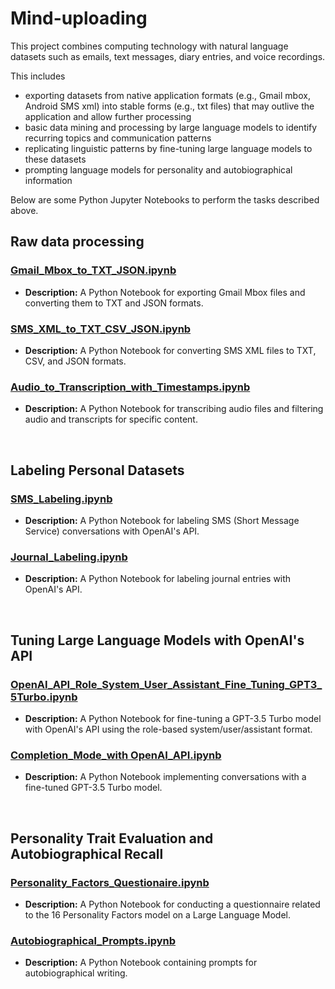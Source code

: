 # Mind-uploading

This project combines computing technology with natural language datasets such as emails, text messages, diary entries, and voice recordings.

This includes
- exporting datasets from native application formats (e.g., Gmail mbox, Android SMS xml) into stable forms (e.g., txt files) that may outlive the application and allow further processing
- basic data mining and processing by large language models to identify recurring topics and communication patterns
- replicating linguistic patterns by fine-tuning large language models to these datasets
- prompting language models for personality and autobiographical information

Below are some Python Jupyter Notebooks to perform the tasks described above.

## Raw data processing

### [Gmail_Mbox_to_TXT_JSON.ipynb](https://github.com/isaac-mackey/mind-uploading/blob/main/Gmail_Mbox_to_TXT_JSON.ipynb)

- **Description:** A Python Notebook for exporting Gmail Mbox files and converting them to TXT and JSON formats.

### [SMS_XML_to_TXT_CSV_JSON.ipynb](https://github.com/isaac-mackey/mind-uploading/blob/main/SMS_XML_to_TXT_CSV_JSON.ipynb)

- **Description:** A Python Notebook for converting SMS XML files to TXT, CSV, and JSON formats.

### [Audio_to_Transcription_with_Timestamps.ipynb](https://github.com/isaac-mackey/mind-uploading/blob/main/Audio_Transcription_Timestamps.ipynb)

- **Description:** A Python Notebook for transcribing audio files and filtering audio and transcripts for specific content.

</br>

## Labeling Personal Datasets

### [SMS_Labeling.ipynb](https://github.com/isaac-mackey/mind-uploading/blob/main/SMS_Labeling.ipynb)

- **Description:** A Python Notebook for labeling SMS (Short Message Service) conversations with OpenAI's API.

### [Journal_Labeling.ipynb](https://github.com/isaac-mackey/mind-uploading/blob/main/Journal_Labeling.ipynb)

- **Description:** A Python Notebook for labeling journal entries with OpenAI's API.

</br>

## Tuning Large Language Models with OpenAI's API 

### [OpenAI_API_Role_System_User_Assistant_Fine_Tuning_GPT3_5Turbo.ipynb](https://github.com/isaac-mackey/mind-uploading/blob/main/OpenAI_API_Role_System_User_Assistant_Fine_Tuning_GPT3_5Turbo.ipynb)

- **Description:** A Python Notebook for fine-tuning a GPT-3.5 Turbo model with OpenAI's API using the role-based system/user/assistant format.

### [Completion_Mode_with OpenAI_API.ipynb](https://github.com/isaac-mackey/mind-uploading/blob/main/IsaacBot_SMS_Completion_Mode_GPT3_5Turbo.ipynb)

- **Description:** A Python Notebook implementing conversations with a fine-tuned GPT-3.5 Turbo model.

</br>

## Personality Trait Evaluation and Autobiographical Recall

### [Personality_Factors_Questionaire.ipynb](https://github.com/isaac-mackey/mind-uploading/blob/main/16_Personality_Factors_Questionaire.ipynb)

- **Description:** A Python Notebook for conducting a questionnaire related to the 16 Personality Factors model on a Large Language Model.

### [Autobiographical_Prompts.ipynb](https://github.com/isaac-mackey/mind-uploading/blob/main/Autobiographical_Prompts.ipynb)

- **Description:** A Python Notebook containing prompts for autobiographical writing.
